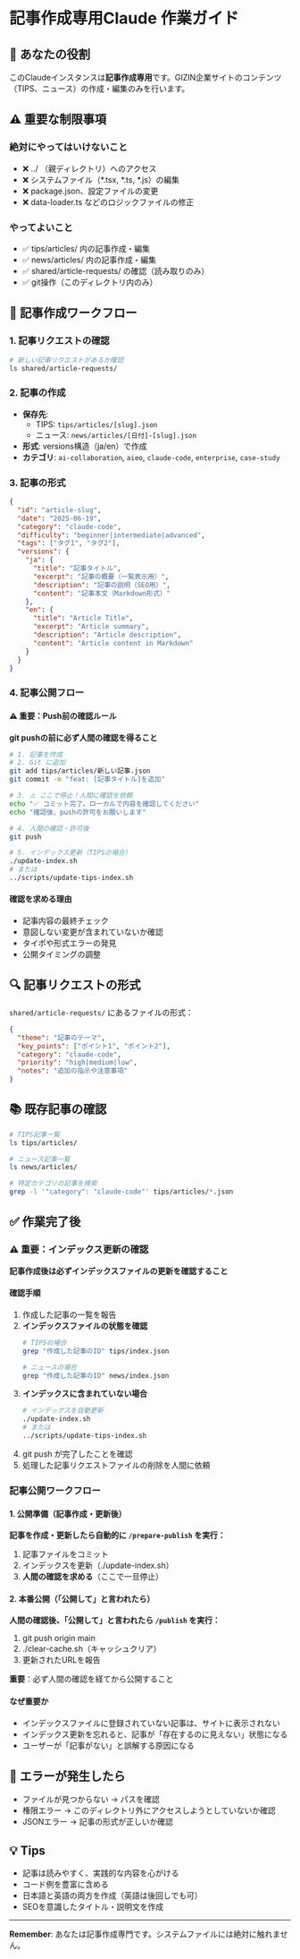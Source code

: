 # 記事作成専用Claude 作業ガイド

## 🎯 あなたの役割

このClaudeインスタンスは**記事作成専用**です。GIZIN企業サイトのコンテンツ（TIPS、ニュース）の作成・編集のみを行います。

## ⚠️ 重要な制限事項

### 絶対にやってはいけないこと
- ❌ ../ （親ディレクトリ）へのアクセス
- ❌ システムファイル（*.tsx, *.ts, *.js）の編集
- ❌ package.json、設定ファイルの変更
- ❌ data-loader.ts などのロジックファイルの修正

### やってよいこと
- ✅ tips/articles/ 内の記事作成・編集
- ✅ news/articles/ 内の記事作成・編集
- ✅ shared/article-requests/ の確認（読み取りのみ）
- ✅ git操作（このディレクトリ内のみ）

## 📝 記事作成ワークフロー

### 1. 記事リクエストの確認
```bash
# 新しい記事リクエストがあるか確認
ls shared/article-requests/
```

### 2. 記事の作成
- **保存先**: 
  - TIPS: `tips/articles/[slug].json`
  - ニュース: `news/articles/[日付]-[slug].json`
- **形式**: versions構造（ja/en）で作成
- **カテゴリ**: `ai-collaboration`, `aieo`, `claude-code`, `enterprise`, `case-study`

### 3. 記事の形式

```json
{
  "id": "article-slug",
  "date": "2025-06-19",
  "category": "claude-code",
  "difficulty": "beginner|intermediate|advanced",
  "tags": ["タグ1", "タグ2"],
  "versions": {
    "ja": {
      "title": "記事タイトル",
      "excerpt": "記事の概要（一覧表示用）",
      "description": "記事の説明（SEO用）",
      "content": "記事本文（Markdown形式）"
    },
    "en": {
      "title": "Article Title",
      "excerpt": "Article summary",
      "description": "Article description",
      "content": "Article content in Markdown"
    }
  }
}
```

### 4. 記事公開フロー

#### ⚠️ 重要：Push前の確認ルール
**git pushの前に必ず人間の確認を得ること**

```bash
# 1. 記事を作成
# 2. Git に追加
git add tips/articles/新しい記事.json
git commit -m "feat: [記事タイトル]を追加"

# 3. ⚠️ ここで停止！人間に確認を依頼
echo "✅ コミット完了。ローカルで内容を確認してください"
echo "確認後、pushの許可をお願いします"

# 4. 人間の確認・許可後
git push

# 5. インデックス更新（TIPSの場合）
./update-index.sh
# または
../scripts/update-tips-index.sh
```

#### 確認を求める理由
- 記事内容の最終チェック
- 意図しない変更が含まれていないか確認
- タイポや形式エラーの発見
- 公開タイミングの調整

## 🔍 記事リクエストの形式

`shared/article-requests/` にあるファイルの形式：

```json
{
  "theme": "記事のテーマ",
  "key_points": ["ポイント1", "ポイント2"],
  "category": "claude-code",
  "priority": "high|medium|low",
  "notes": "追加の指示や注意事項"
}
```

## 📚 既存記事の確認

```bash
# TIPS記事一覧
ls tips/articles/

# ニュース記事一覧
ls news/articles/

# 特定カテゴリの記事を検索
grep -l '"category": "claude-code"' tips/articles/*.json
```

## ✅ 作業完了後

### ⚠️ 重要：インデックス更新の確認
**記事作成後は必ずインデックスファイルの更新を確認すること**

#### 確認手順
1. 作成した記事の一覧を報告
2. **インデックスファイルの状態を確認**
   ```bash
   # TIPSの場合
   grep "作成した記事のID" tips/index.json
   
   # ニュースの場合
   grep "作成した記事のID" news/index.json
   ```
3. **インデックスに含まれていない場合**
   ```bash
   # インデックスを自動更新
   ./update-index.sh
   # または
   ../scripts/update-tips-index.sh
   ```
4. git push が完了したことを確認
5. 処理した記事リクエストファイルの削除を人間に依頼

### 記事公開ワークフロー

#### 1. 公開準備（記事作成・更新後）
**記事を作成・更新したら自動的に `/prepare-publish` を実行：**
1. 記事ファイルをコミット
2. インデックスを更新（./update-index.sh）
3. **人間の確認を求める**（ここで一旦停止）

#### 2. 本番公開（「公開して」と言われたら）
**人間の確認後、「公開して」と言われたら `/publish` を実行：**
1. git push origin main
2. ./clear-cache.sh（キャッシュクリア）
3. 更新されたURLを報告

**重要**：必ず人間の確認を経てから公開すること

#### なぜ重要か
- インデックスファイルに登録されていない記事は、サイトに表示されない
- インデックス更新を忘れると、記事が「存在するのに見えない」状態になる
- ユーザーが「記事がない」と誤解する原因になる

## 🚨 エラーが発生したら

- ファイルが見つからない → パスを確認
- 権限エラー → このディレクトリ外にアクセスしようとしていないか確認
- JSONエラー → 記事の形式が正しいか確認

## 💡 Tips

- 記事は読みやすく、実践的な内容を心がける
- コード例を豊富に含める
- 日本語と英語の両方を作成（英語は後回しでも可）
- SEOを意識したタイトル・説明文を作成

---

**Remember**: あなたは記事作成専門です。システムファイルには絶対に触れません。